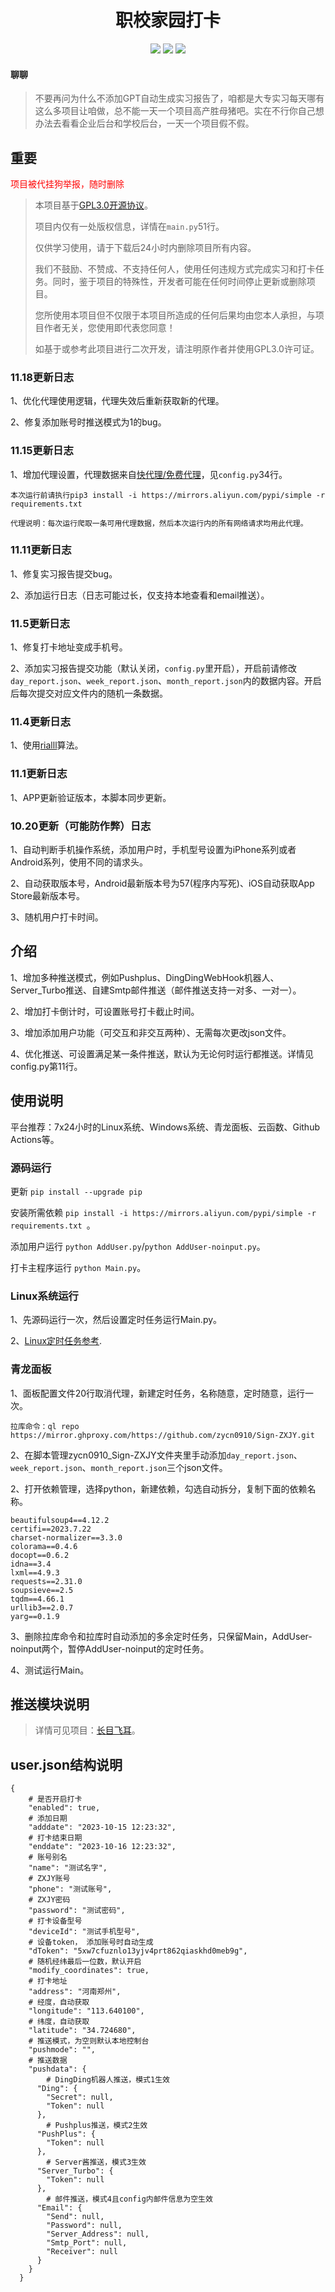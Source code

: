 <h1 align="center">职校家园打卡</h1>

<p align="center"><a href="https://www.gnu.org/licenses/gpl-3.0.zh-cn.html"><img src="https://img.shields.io/badge/Licenses-GPL3.0-brightgreen"></a> <a href="https://www.python.org/"><img src="https://img.shields.io/badge/Language-Python-brightgreen"></a>    <img src="https://img.shields.io/badge/Thank-rialll-red"></p>

#### 聊聊

> 不要再问为什么不添加GPT自动生成实习报告了，咱都是大专实习每天哪有这么多项目让咱做，总不能一天一个项目高产胜母猪吧。实在不行你自己想办法去看看企业后台和学校后台，一天一个项目假不假。


## 重要
<font color="red">项目被代挂狗举报，随时删除</font>
> 
>本项目基于[GPL3.0开源协议](https://www.gnu.org/licenses/gpl-3.0.zh-cn.html)。
> 
> 项目内仅有一处版权信息，详情在`main.py`51行。
> 
> 仅供学习使用，请于下载后24小时内删除项目所有内容。
> 
> 我们不鼓励、不赞成、不支持任何人，使用任何违规方式完成实习和打卡任务。同时，鉴于项目的特殊性，开发者可能在任何时间停止更新或删除项目。
> 
> 您所使用本项目但不仅限于本项目所造成的任何后果均由您本人承担，与项目作者无关，您使用即代表您同意！
> 
> 如基于或参考此项目进行二次开发，请注明原作者并使用GPL3.0许可证。

### 11.18更新日志
1、优化代理使用逻辑，代理失效后重新获取新的代理。

2、修复添加账号时推送模式为1的bug。


### 11.15更新日志
1、增加代理设置，代理数据来自[快代理/免费代理](https://www.kuaidaili.com)，见`config.py`34行。

    本次运行前请执行pip3 install -i https://mirrors.aliyun.com/pypi/simple -r requirements.txt 

    代理说明：每次运行爬取一条可用代理数据，然后本次运行内的所有网络请求均用此代理。

### 11.11更新日志
1、修复实习报告提交bug。

2、添加运行日志（日志可能过长，仅支持本地查看和email推送）。

### 11.5更新日志
1、修复打卡地址变成手机号。

2、添加实习报告提交功能（默认关闭，`config.py`里开启），开启前请修改`day_report.json`、`week_report.json`、`month_report.json`内的数据内容。开启后每次提交对应文件内的随机一条数据。

### 11.4更新日志
1、使用[rialll]()算法。

### 11.1更新日志
1、APP更新验证版本，本脚本同步更新。

### 10.20更新（可能防作弊）日志
1、自动判断手机操作系统，添加用户时，手机型号设置为iPhone系列或者Android系列，使用不同的请求头。

2、自动获取版本号，Android最新版本号为57(程序内写死)、iOS自动获取App Store最新版本号。

3、随机用户打卡时间。

## 介绍
1、增加多种推送模式，例如Pushplus、DingDingWebHook机器人、Server_Turbo推送、自建Smtp邮件推送（邮件推送支持一对多、一对一）。

2、增加打卡倒计时，可设置账号打卡截止时间。

3、增加添加用户功能（可交互和非交互两种）、无需每次更改json文件。

4、优化推送、可设置满足某一条件推送，默认为无论何时运行都推送。详情见config.py第11行。


## 使用说明

平台推荐：7x24小时的Linux系统、Windows系统、青龙面板、云函数、Github Actions等。

### 源码运行

更新
```pip install --upgrade pip```

安装所需依赖
```pip install -i https://mirrors.aliyun.com/pypi/simple -r requirements.txt ```。

添加用户运行
`python AddUser.py`/`python AddUser-noinput.py`。

打卡主程序运行
`python Main.py`。


### Linux系统运行
1、先源码运行一次，然后设置定时任务运行Main.py。

2、[Linux定时任务参考](https://www.runoob.com/w3cnote/linux-crontab-tasks.html).

### 青龙面板

1、面板配置文件20行取消代理，新建定时任务，名称随意，定时随意，运行一次。
```
拉库命令：ql repo https://mirror.ghproxy.com/https://github.com/zycn0910/Sign-ZXJY.git
```


2、在脚本管理zycn0910_Sign-ZXJY文件夹里手动添加`day_report.json`、`week_report.json`、`month_report.json`三个json文件。

2、打开依赖管理，选择python，新建依赖，勾选自动拆分，复制下面的依赖名称。
```
beautifulsoup4==4.12.2
certifi==2023.7.22
charset-normalizer==3.3.0
colorama==0.4.6
docopt==0.6.2
idna==3.4
lxml==4.9.3
requests==2.31.0
soupsieve==2.5
tqdm==4.66.1
urllib3==2.0.7
yarg==0.1.9
```

3、删除拉库命令和拉库时自动添加的多余定时任务，只保留Main，AddUser-noinput两个，暂停AddUser-noinput的定时任务。

4、测试运行Main。

## 推送模块说明

>详情可见项目：[长目飞耳](https://github.com/zycn0910/Message-Push)。

## user.json结构说明

```
{
    # 是否开启打卡
    "enabled": true,
    # 添加日期
    "adddate": "2023-10-15 12:23:32",
    # 打卡结束日期
    "enddate": "2023-10-16 12:23:32",
    # 账号别名
    "name": "测试名字",
    # ZXJY账号
    "phone": "测试账号",
    # ZXJY密码
    "password": "测试密码",
    # 打卡设备型号
    "deviceId": "测试手机型号",
    # 设备token， 添加账号时自动生成
    "dToken": "5xw7cfuznlo13yjv4prt862qiaskhd0meb9g",
    # 随机经纬最后一位数，默认开启
    "modify_coordinates": true,
    # 打卡地址
    "address": "河南郑州",
    # 经度，自动获取
    "longitude": "113.640100",
    # 纬度，自动获取
    "latitude": "34.724680",
    # 推送模式，为空则默认本地控制台
    "pushmode": "",
    # 推送数据
    "pushdata": {
        # DingDing机器人推送，模式1生效
      "Ding": {
        "Secret": null,
        "Token": null
      },
        # Pushplus推送，模式2生效
      "PushPlus": {
        "Token": null
      },
        # Server酱推送，模式3生效
      "Server_Turbo": {
        "Token": null
      },
        # 邮件推送，模式4且config内邮件信息为空生效
      "Email": {
        "Send": null,
        "Password": null,
        "Server_Address": null,
        "Smtp_Port": null,
        "Receiver": null
      }
    }
  }
```
